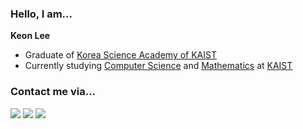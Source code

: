 ### Hello, I am...
**Keon Lee**

- Graduate of [Korea Science Academy of KAIST](https://www.ksa.hs.kr/Eng/)
- Currently studying [Computer Science](https://cs.kaist.ac.kr/) and [Mathematics](https://mathsci.kaist.ac.kr/home/) at [KAIST](https://www.kaist.ac.kr/en/)

<!-- 
### I am intrested in...

- Machine Learning / Artificial Intelligence
- Big Data Analysis
- Financial Time Series Analysis and Forecasting
- ... and much more! -->

### Contact me via...

<a href="https://keonly.github.io/" target="_blank"><img src="https://img.shields.io/badge/Blog-282828?style=for-the-badge&logo=GitHub&logoColor=white"/></a>
<a href="https://www.linkedin.com/in/keonly" target="_blank"><img src="https://img.shields.io/badge/LinkedIn-0A66C2?style=for-the-badge&logo=LinkedIn&logoColor=white"/></a>
<a href="mailto:keon.lee@proton.me" target="_blank"><img src="https://img.shields.io/badge/Email-EA4335?style=for-the-badge&logo=Gmail&logoColor=white"/></a>

<!--
[![Solved.ac Tier](http://mazassumnida.wtf/api/v2/generate_badge?boj=azurewings)](https://solved.ac/azurewings)
-->


<!--
**azure-wings/azure-wings** is a ✨ _special_ ✨ repository because its `README.md` (this file) appears on your GitHub profile.

Here are some ideas to get you started:

- 🔭 I’m currently working on ...
- 🌱 I’m currently learning ...
- 👯 I’m looking to collaborate on ...
- 🤔 I’m looking for help with ...
- 💬 Ask me about ...
- 📫 How to reach me: ...
- 😄 Pronouns: ...
- ⚡ Fun fact: ...
-->
